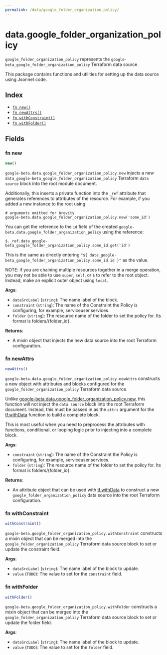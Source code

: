 ```yaml
---
permalink: /data/google_folder_organization_policy/
---
```


# data.google_folder_organization_policy

`google_folder_organization_policy` represents the `google-beta_google_folder_organization_policy` Terraform data source.



This package contains functions and utilities for setting up the data source using Jsonnet code.


## Index

* [`fn new()`](#fn-new)
* [`fn newAttrs()`](#fn-newattrs)
* [`fn withConstraint()`](#fn-withconstraint)
* [`fn withFolder()`](#fn-withfolder)

## Fields

### fn new

```ts
new()
```


`google-beta.data.google_folder_organization_policy.new` injects a new `data_google-beta_google_folder_organization_policy` Terraform `data source`
block into the root module document.

Additionally, this inserts a private function into the `_ref` attribute that generates references to attributes of the
resource. For example, if you added a new instance to the root using:

    # arguments omitted for brevity
    google-beta.data.google_folder_organization_policy.new('some_id')

You can get the reference to the `id` field of the created `google-beta.data.google_folder_organization_policy` using the reference:

    $._ref.data_google-beta_google_folder_organization_policy.some_id.get('id')

This is the same as directly entering `"${ data_google-beta_google_folder_organization_policy.some_id.id }"` as the value.

NOTE: if you are chaining multiple resources together in a merge operation, you may not be able to use `super`, `self`,
or `$` to refer to the root object. Instead, make an explicit outer object using `local`.

**Args**:
  - `dataSrcLabel` (`string`): The name label of the block.
  - `constraint` (`string`): The name of the Constraint the Policy is configuring, for example, serviceuser.services.
  - `folder` (`string`): The resource name of the folder to set the policy for. Its format is folders/{folder_id}.

**Returns**:
- A mixin object that injects the new data source into the root Terraform configuration.


### fn newAttrs

```ts
newAttrs()
```


`google-beta.data.google_folder_organization_policy.newAttrs` constructs a new object with attributes and blocks configured for the `google_folder_organization_policy`
Terraform data source.

Unlike [google-beta.data.google_folder_organization_policy.new](#fn-googlefolderorganizationpolicynew), this function will not inject the `data source`
block into the root Terraform document. Instead, this must be passed in as the `attrs` argument for the
[tf.withData](https://github.com/tf-libsonnet/core/tree/main/docs#fn-withdata) function to build a complete block.

This is most useful when you need to preprocess the attributes with functions, conditional, or looping logic prior to
injecting into a complete block.

**Args**:
  - `constraint` (`string`): The name of the Constraint the Policy is configuring, for example, serviceuser.services.
  - `folder` (`string`): The resource name of the folder to set the policy for. Its format is folders/{folder_id}.

**Returns**:
  - An attribute object that can be used with [tf.withData](https://github.com/tf-libsonnet/core/tree/main/docs#fn-withdata) to construct a new `google_folder_organization_policy` data source into the root Terraform configuration.


### fn withConstraint

```ts
withConstraint()
```

`google-beta.google_folder_organization_policy.withConstraint` constructs a mixin object that can be merged into the `google_folder_organization_policy`
Terraform data source block to set or update the constraint field.



**Args**:
  - `dataSrcLabel` (`string`): The name label of the block to update.
  - `value` (`TODO`): The value to set for the `constraint` field.


### fn withFolder

```ts
withFolder()
```

`google-beta.google_folder_organization_policy.withFolder` constructs a mixin object that can be merged into the `google_folder_organization_policy`
Terraform data source block to set or update the folder field.



**Args**:
  - `dataSrcLabel` (`string`): The name label of the block to update.
  - `value` (`TODO`): The value to set for the `folder` field.
